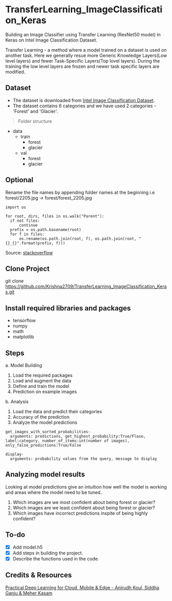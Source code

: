 # TransferLearning_ImageClassification_Keras
Building an Image Classifier using Transfer Learning (ResNet50 model) in Keras on Intel Image Classification Dataset.

Transfer Learning - a method where a model trained on a dataset is used on another task. Here we generally resue more Generic Knowledge Layers(Low level layers) and fewer Task-Specific Layers(Top lovel layers). During the training the low level layers are frozen and newer task specific layers are modified.

## Dataset
- The dataset is downloaded from [Intel Image Classification Dataset](https://www.kaggle.com/puneet6060/intel-image-classification).
- The dataset contains 6 categories and we have used 2 categories - 'Forest' and 'Glacier'.
> Folder structure
  - data
    - train
      - forest
      - glacier
    - val
      - forest
      - glacier

## Optional
Rename the file names by appending folder names at the beginning i.e forest/2205.jpg -> forest/forest_2205.jpg
  ```
  import os

  for root, dirs, files in os.walk("Parent"):
    if not files:
        continue
    prefix = os.path.basename(root)
    for f in files:
        os.rename(os.path.join(root, f), os.path.join(root, "{}_{}".format(prefix, f)))
  ```
Source: [stackoverflow](https://stackoverflow.com/questions/38948774/python-append-folder-name-to-filenames-in-all-sub-folders)

## Clone Project
git clone https://github.com/Krishna2709/TransferLearning_ImageClassification_Keras.git

## Install required libraries and packages
- tensorflow
- numpy
- math
- matplotlib

## Steps
a. Model Building
1. Load the required packages
2. Load and augment the data
3. Define and train the model
4. Prediction on example images

b. Analysis
1. Load the data and predict their categories
2. Accuracy of the prediction
3. Analyze the model predictions

``` 
get_images_with_sorted_probabilities-
  arguments: predictions, get_highest_probability:True/Flase, label:category, number_of_items:int(number of images), only_false_predictions:True/False

display-
  arguments: probability values from the query, message to display
```

## Analyzing model results
Looking at model predictions give an intuition how well the model is working and areas where the model need to be tuned.
1. Which images are we most confident about being forest or glacier?
2. Which images are we least confident about being forest or glacier?
3. Which images have incorrect predictions inspite of being highly confident?

## To-do
- [x] Add model.h5
- [x] Add steps in building the project.
- [x] Describe the functions used in the code.

## Credits & Resources
[Practical Deep Learning for Cloud, Mobile & Edge - Anirudh Koul, Siddha Ganju & Meher Kasam](https://www.oreilly.com/library/view/practical-deep-learning/9781492034858/)
